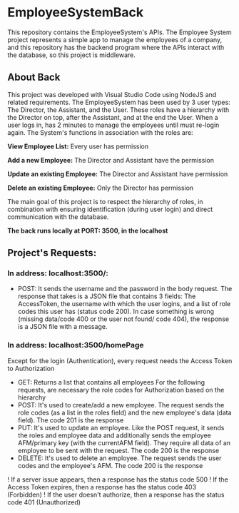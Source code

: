 # EmployeeSystemBack
This repository contains the EmployeeSystem's APIs. The Employee System project represents a simple app to manage the employees of a company, and this repository has the backend program where the APIs interact with the database, so this project is middleware.

## About Back
This project was developed with Visual Studio Code using NodeJS and related requirements. The EmployeeSystem has been used by 3 user types: The Director, the Assistant, and the User. These roles have a hierarchy with the Director on top, after the Assistant, and at the end the User. When a user logs in, has 2 minutes to manage the employees until must re-login again. 
The System's functions in association with the roles are: 

**View Employee List:** Every user has permission 

**Add a new Employee:** The Director and Assistant have the permission 

**Update an existing Employee:** The Director and Assistant have permission 

**Delete an existing Employee:** Only the Director has permission

The main goal of this project is to respect the hierarchy of roles, in combination with ensuring identification (during user login) and direct communication with the database.

**The back runs locally at PORT: 3500, in the localhost**

## Project's Requests:
### In address: localhost:3500/:
- POST: It sends the username and the password in the body request. The response that takes is a JSON file that contains 3 fields: The AccessToken, the username with which the user logins, and a list of role codes this user has (status code 200). In case something is wrong (missing data/code 400 or the user not found/ code 404), the response is a JSON file with a message.
### In address: localhost:3500/homePage
Except for the login (Authentication), every request needs the Access Token to Authorization
- GET: Returns a list that contains all employees 
For the following requests, are necessary the role codes for Authorization based on the hierarchy
- POST: It's used to create/add a new employee. The request sends the role codes (as a list in the roles field) and the new employee's data (data field). The code 201 is the response
- PUT: It's used to update an employee. Like the POST request, it sends the roles and employee data and additionally sends the employee AFM/primary key (with the currentAFM field). They require all data of an employee to be sent with the request. The code 200 is the response
- DELETE: It's used to delete an employee.  The request sends the user codes and the employee's AFM. The code 200 is the response

! If a server issue appears, then a response has the status code 500 
! If the Access Token expires, then a response has the status code 403 (Forbidden)
! If the user doesn't authorize, then a response has the status code 401 (Unauthorized)
